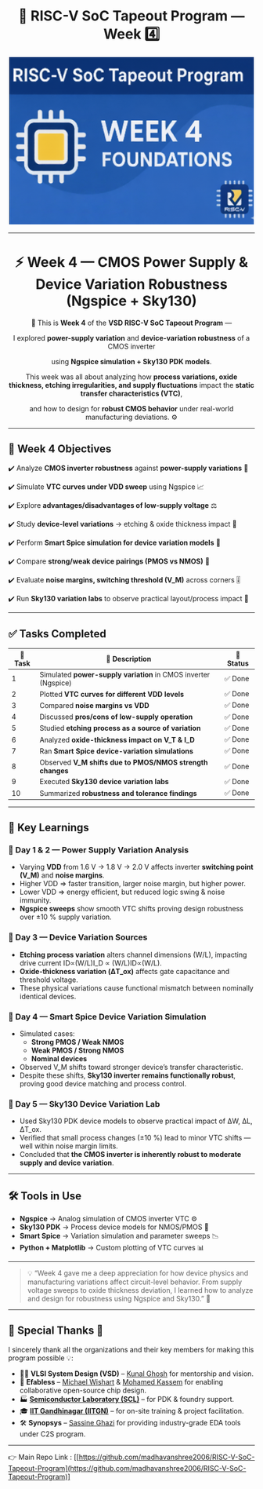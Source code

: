 <h1 align="center">🔳 RISC-V SoC Tapeout Program — Week 4️⃣</h1>

<p align="center"><img src=" DAY1/ASSETS/0.png" width="500" alt="image 0"/></p>



---

<div align="center">

# ⚡ Week 4 — CMOS Power Supply & Device Variation Robustness (Ngspice + Sky130)

🌟 This is **Week 4** of the **VSD RISC-V SoC Tapeout Program** —

I explored **power-supply variation** and **device-variation robustness** of a CMOS inverter

using **Ngspice simulation + Sky130 PDK models**.

This week was all about analyzing how **process variations, oxide thickness, etching irregularities, and supply fluctuations** impact the **static transfer characteristics (VTC)**,

and how to design for **robust CMOS behavior** under real-world manufacturing deviations. ⚙️

</div>

---

## 🎯 Week 4 Objectives

✔️ Analyze **CMOS inverter robustness** against **power-supply variations** 🔋

✔️ Simulate **VTC curves under VDD sweep** using Ngspice 📈

✔️ Explore **advantages/disadvantages of low-supply voltage** ⚖️

✔️ Study **device-level variations** → etching & oxide thickness impact 🧪

✔️ Perform **Smart Spice simulation for device variation models** 🧠

✔️ Compare **strong/weak device pairings (PMOS vs NMOS)** 🧩

✔️ Evaluate **noise margins, switching threshold (V_M)** across corners 🎚️

✔️ Run **Sky130 variation labs** to observe practical layout/process impact 🧷

---

## ✅ Tasks Completed

| 📝 Task | 📌 Description | 🎯 Status |
| --- | --- | --- |
| 1 | Simulated **power-supply variation** in CMOS inverter (Ngspice) | ✅ Done |
| 2 | Plotted **VTC curves for different VDD levels** | ✅ Done |
| 3 | Compared **noise margins vs VDD** | ✅ Done |
| 4 | Discussed **pros/cons of low-supply operation** | ✅ Done |
| 5 | Studied **etching process as a source of variation** | ✅ Done |
| 6 | Analyzed **oxide-thickness impact on V_T & I_D** | ✅ Done |
| 7 | Ran **Smart Spice device-variation simulations** | ✅ Done |
| 8 | Observed **V_M shifts due to PMOS/NMOS strength changes** | ✅ Done |
| 9 | Executed **Sky130 device variation labs** | ✅ Done |
| 10 | Summarized **robustness and tolerance findings** | ✅ Done |

---

## 📒 Key Learnings

### 📌 Day 1 & 2 — Power Supply Variation Analysis

- Varying **VDD** from 1.6 V → 1.8 V → 2.0 V affects inverter **switching point (V_M)** and **noise margins**.
- Higher VDD ⇒ faster transition, larger noise margin, but higher power.
- Lower VDD ⇒ energy efficient, but reduced logic swing & noise immunity.
- **Ngspice sweeps** show smooth VTC shifts proving design robustness over ±10 % supply variation.

### 📌 Day 3 — Device Variation Sources

- **Etching process variation** alters channel dimensions (W/L), impacting drive current ID∝(W/L)I_D ∝ (W/L)ID∝(W/L).
- **Oxide-thickness variation (ΔT_ox)** affects gate capacitance and threshold voltage.
- These physical variations cause functional mismatch between nominally identical devices.

### 📌 Day 4 — Smart Spice Device Variation Simulation

- Simulated cases:
    - **Strong PMOS / Weak NMOS**
    - **Weak PMOS / Strong NMOS**
    - **Nominal devices**
- Observed V_M shifts toward stronger device’s transfer characteristic.
- Despite these shifts, **Sky130 inverter remains functionally robust**, proving good device matching and process control.

### 📌 Day 5 — Sky130 Device Variation Lab

- Used Sky130 PDK device models to observe practical impact of ΔW, ΔL, ΔT_ox.
- Verified that small process changes (±10 %) lead to minor VTC shifts — well within noise margin limits.
- Concluded that **the CMOS inverter is inherently robust to moderate supply and device variation**.

---

## 🛠️ Tools in Use

- **Ngspice** → Analog simulation of CMOS inverter VTC ⚙️
- **Sky130 PDK** → Process device models for NMOS/PMOS 🧱
- **Smart Spice** → Variation simulation and parameter sweeps 📉
- **Python + Matplotlib** → Custom plotting of VTC curves 📊

---

> 💡 “Week 4 gave me a deep appreciation for how device physics and manufacturing variations affect circuit-level behavior.
From supply voltage sweeps to oxide thickness deviation, I learned how to analyze and design for robustness using Ngspice and Sky130.” 🚀
>
---
## 🙏 Special Thanks 👏  
I sincerely thank all the organizations and their key members for making this program possible 💡:  

- 🧑‍🏫 **VLSI System Design (VSD)** – [Kunal Ghosh](https://www.linkedin.com/in/kunal-ghosh-vlsisystemdesign-com-28084836/) for mentorship and vision.  
- 🤝 **Efabless** – [Michael Wishart](https://www.linkedin.com/in/mike-wishart-81480612/) & [Mohamed Kassem](https://www.linkedin.com/in/mkkassem/) for enabling collaborative open-source chip design.  
- 🏭 **[Semiconductor Laboratory (SCL)](https://www.scl.gov.in/)** – for PDK & foundry support.  
- 🎓 **[IIT Gandhinagar (IITGN)](https://www.linkedin.com/school/indian-institute-of-technology-gandhinagar-iitgn-/?originalSubdomain=in)** – for on-site training & project facilitation.  
- 🛠️ **Synopsys** – [Sassine Ghazi](https://www.linkedin.com/in/sassine-ghazi/) for providing industry-grade EDA tools under C2S program.  
--- 
👉 Main Repo Link : [[https://github.com/madhavanshree2006/RISC-V-SoC-Tapeout-Program](https://github.com/madhavanshree2006/RISC-V-SoC-Tapeout-Program)]
